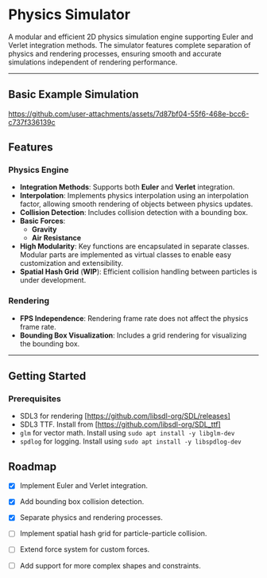 # Physics Simulator

A modular and efficient 2D physics simulation engine supporting Euler and Verlet integration methods. The simulator features complete separation of physics and rendering processes, ensuring smooth and accurate simulations independent of rendering performance.

---

## Basic Example Simulation
https://github.com/user-attachments/assets/7d87bf04-55f6-468e-bcc6-c737f336139c


## Features

### Physics Engine
- **Integration Methods**: Supports both **Euler** and **Verlet** integration.
- **Interpolation**: Implements physics interpolation using an interpolation factor, allowing smooth rendering of objects between physics updates.
- **Collision Detection**: Includes collision detection with a bounding box.
- **Basic Forces**:
  - **Gravity**
  - **Air Resistance**
- **High Modularity**: Key functions are encapsulated in separate classes. Modular parts are implemented as virtual classes to enable easy customization and extensibility.
- **Spatial Hash Grid** (**WIP**): Efficient collision handling between particles is under development.

### Rendering
- **FPS Independence**: Rendering frame rate does not affect the physics frame rate.
- **Bounding Box Visualization**: Includes a grid rendering for visualizing the bounding box.
---

## Getting Started

### Prerequisites
- SDL3 for rendering [https://github.com/libsdl-org/SDL/releases]
- SDL3 TTF. Install from [https://github.com/libsdl-org/SDL_ttf]
- `glm` for vector math. Install using `sudo apt install -y libglm-dev`
- `spdlog` for logging. Install using `sudo apt install -y libspdlog-dev`

## Roadmap
- [x] Implement Euler and Verlet integration.
- [x] Add bounding box collision detection.
- [x] Separate physics and rendering processes.
- [ ] Implement spatial hash grid for particle-particle collision.
- [ ] Extend force system for custom forces.
- [ ] Add support for more complex shapes and constraints.

